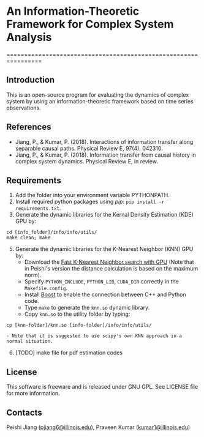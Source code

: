 # An Information-Theoretic Framework for Complex System Analysis
================================================================

## Introduction
This is an open-source program for evaluating the dynamics of complex system by using an information-theoretic framework based on time series observations.

## References
- Jiang, P., & Kumar, P. (2018). Interactions of information transfer along separable causal paths. Physical Review E, 97(4), 042310.
- Jiang, P., & Kumar, P. (2018). Information transfer from causal history in complex system dynamics. Physical Review E, in review.

## Requirements
1. Add the folder into your environment variable PYTHONPATH.
2. Install required python packages using *pip*: `pip install -r requirements.txt`.
3. Generate the dynamic libraries for the Kernal Density Estimation (KDE) GPU by:
```
cd [info_folder]/info/info/utils/
make clean; make
```
5. Generate the dynamic libraries for the K-Nearest Neighbor (KNN) GPU by:
    - Download the [Fast K-Nearest Neighbor search with GPU](https://github.com/PeishiJiang/knn_cuda) (Note that in Peishi's version the distance calculation is based on the maximum norm).
    - Specify `PYTHON_INCLUDE`, `PYTHON_LIB`, `CUDA_DIR` correctly in the `Makefile.config`.
    - Install [Boost](http://www.boost.org/) to enable the connection between C++ and Python code.
    - Type `make` to generate the `knn.so` dynamic library.
    - Copy `knn.so` to the utility folder by typing:
```
cp [knn-folder]/knn.so [info-folder]/info/info/utils/
```
    
    - Note that it is suggested to use scipy's own KNN approach in a normal situation.
6. [TODO] make file for pdf estimation codes

## License
This software is freeware and is released under GNU GPL. See LICENSE file for more information.

## Contacts
Peishi Jiang (pjiang6@illinois.edu), Praveen Kumar (kumar1@illinois.edu)
